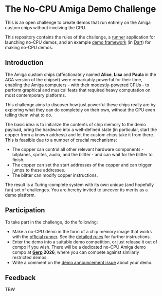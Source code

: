 # The No-CPU Amiga Demo Challenge

This is an open challenge to create demos that run entirely on the Amiga custom chips without involving the CPU.

This repository contains the rules of the challenge, a [runner](runner) application for launching no-CPU demos, and an example [demo framework](demo) (in [Dart](https://dart.dev/)) for making no-CPU demos.

## Introduction

The Amiga custom chips (affectionately named **Alice**, **Lisa** and **Paula** in the AGA version of the chipset) were remarkably powerful for their time, enabling the Amiga computers - with their modestly-powered CPUs - to perform graphical and musical feats that required heavy computation on most contemporary platforms.

This challenge aims to discover how just powerful these chips really are by exploring what they can do completely on their own, without the CPU even telling them what to do.

The basic idea is to initialize the contents of chip memory to the demo payload, bring the hardware into a well-defined state (in particular, start the copper from a known address) and let the custom chips take it from there. This is feasible due to a number of crucial mechanisms:

- The copper can control all other relevant hardware components - bitplanes, sprites, audio, and the blitter - and can wait for the blitter to finish.
- The copper can set the start addresses of the copper and can trigger jumps to these addresses.
- The blitter can modify copper instructions.

The result is a Turing-complete system with its own unique (and hopefully fun) set of challenges. You are hereby invited to uncover its merits as a demo platform.

## Participation

To take part in the challenge, do the following:

- Make a no-CPU demo in the form of a chip memory image that works with the [official runner](runner). See the [detailed rules](rules.md) for further instructions.
- Enter the demo into a suitable demo competition, or just release it out of compo if you wish. There will be a dedicated no-CPU Amiga demo compo at **[Gerp](https://gerp.traktor.group/) 2026**, where you can compete against similarly restricted demos.
- Write a comment on the [demo announcement issue](https://github.com/askeksa/NoCpuChallenge/issues/1) about your demo.

## Feedback

TBW
